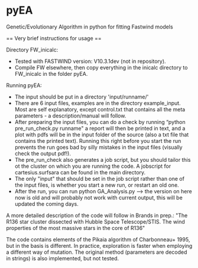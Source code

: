 # pyEA
Genetic/Evolutionary Algorithm in python for fitting Fastwind models

== Very brief instructions for usage ==

Directory FW_inicalc:
- Tested with FASTWIND version: V10.3.1dev (not in repository). 
- Compile FW elsewhere, then copy everything in the inicalc directory 
   to FW_inicalc in the folder pyEA.

Running pyEA:
- The input should be put in a directory 'input/runname/' 
- There are 6 input files, examples are in the directory example_input. 
  Most are self explanatory, except control.txt that contains all the 
  meta parameters - a description/manual will follow.
- After preparing the input files, you can do a check by running 
  “python pre_run_check.py runname" a report will then be printed in text, 
  and a plot with pdfs will be in the input folder of the source (also a 
  txt file that contains the printed text). Running this right before you 
  start the run prevents the run goes bad by silly mistakes in the input 
  files (visually check the output pdf!).
- The pre_run_check also generates a job script, but you should tailor 
  this ot the cluster on which you are running the code. A jobscript for 
  cartesius.surfsara can be found in the main directory. 
- The only "input" that should be set in the job script rather than one 
  of the input files, is whether you start a new run, or restart an old one. 
- After the run, you can run python GA_Analysis.py --> the version on 
  here now is old and will probably not work with current output, this 
  will be updated the coming days. 

A more detailed description of the code will follow in Brands in prep.: 
"The R136 star cluster dissected with Hubble Space Telescope/STIS. 
  The wind properties of the most massive stars in the core of R136"

The code contains elements of the Pikaia algorithm of Charbonneau+ 1995, 
but in the basis is different. In practice, exploration is faster when 
employing a different way of mutation. The original method (parameters 
are decoded in strings) is also implemented, but not tested. 
